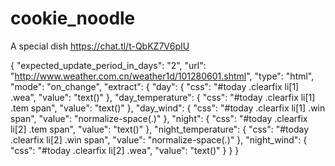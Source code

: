 # cookie_noodle
A special dish
https://chat.tl/t-QbKZ7V6pIU


{
  "expected_update_period_in_days": "2",
  "url": "http://www.weather.com.cn/weather1d/101280601.shtml",
  "type": "html",
  "mode": "on_change",
  "extract": {
    "day": {
      "css": "#today .clearfix li[1] .wea",
      "value": "text()"
    },
    "day_temperature": {
      "css": "#today .clearfix li[1] .tem span",
      "value": "text()"
    },
    "day_wind": {
      "css": "#today .clearfix li[1] .win span",
      "value": "normalize-space(.)"
    },
    "night": {
      "css": "#today .clearfix li[2] .tem span",
      "value": "text()"
    },
    "night_temperature": {
      "css": "#today .clearfix li[2] .win span",
      "value": "normalize-space(.)"
    },
    "night_wind": {
      "css": "#today .clearfix li[2] .wea",
      "value": "text()"
    }
  }
}

